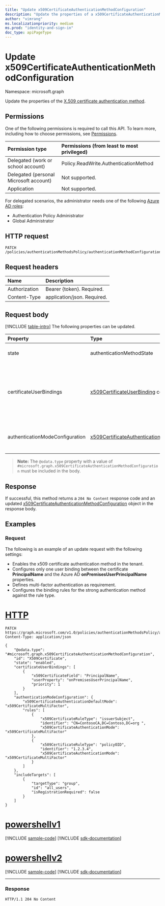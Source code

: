 ```yaml
---
title: "Update x509CertificateAuthenticationMethodConfiguration"
description: "Update the properties of a x509CertificateAuthenticationMethodConfiguration object."
author: "vimrang"
ms.localizationpriority: medium
ms.prod: "identity-and-sign-in"
doc_type: apiPageType
---
```


# Update x509CertificateAuthenticationMethodConfiguration
Namespace: microsoft.graph

Update the properties of the [X.509 certificate authentication method](../resources/x509certificateauthenticationmethodconfiguration.md).

## Permissions
One of the following permissions is required to call this API. To learn more, including how to choose permissions, see [Permissions](/graph/permissions-reference).

|Permission type|Permissions (from least to most privileged)|
|:---|:---|
|Delegated (work or school account)|Policy.ReadWrite.AuthenticationMethod|
|Delegated (personal Microsoft account)|Not supported.|
|Application|Not supported.|

For delegated scenarios, the administrator needs one of the following [Azure AD roles](/azure/active-directory/users-groups-roles/directory-assign-admin-roles#available-roles):

* Authentication Policy Administrator
* Global Administrator

## HTTP request
<!-- {
  "blockType": "ignored"
}
-->
``` http
PATCH /policies/authenticationMethodsPolicy/authenticationMethodConfigurations/x509Certificate
```

## Request headers
|Name|Description|
|:---|:---|
|Authorization|Bearer {token}. Required.|
|Content-Type|application/json. Required.|

## Request body
[!INCLUDE [table-intro](../../includes/update-property-table-intro.md)]
The following properties can be updated.

|Property|Type|Description|
|:---|:---|:---|
|state|authenticationMethodState|The possible values are: `enabled`, `disabled`. Inherited from [authenticationMethodConfiguration](../resources/authenticationmethodconfiguration.md).|
|certificateUserBindings|[x509CertificateUserBinding](../resources/x509certificateuserbinding.md) collection|Defines fields in the X.509 certificate that map to attributes of the Azure AD user object in order to bind the certificate to the user. The **priority** of the object determines the order in which the binding is carried out. The first binding that matches will be used and the rest ignored. |
|authenticationModeConfiguration|[x509CertificateAuthenticationModeConfiguration](../resources/x509certificateauthenticationmodeconfiguration.md)|Defines strong authentication configurations. This configuration includes the default authentication mode and the different rules for strong authentication bindings. |

>**Note:** The `@odata.type` property with a value of `#microsoft.graph.x509CertificateAuthenticationMethodConfiguration` must be included in the body.


## Response
If successful, this method returns a `204 No Content` response code and an updated [x509CertificateAuthenticationMethodConfiguration](../resources/x509certificateauthenticationmethodconfiguration.md) object in the response body.

## Examples

### Request
The following is an example of an update request with the following settings:

+ Enables the x509 certificate authentication method in the tenant.
+ Configures only one user binding between the certificate **PrincipalName** and the Azure AD **onPremisesUserPrincipalName** properties.
+ Defines multi-factor authentication as requirement.
+ Configures the binding rules for the strong authentication method against the rule type.


# [HTTP](#tab/http)
<!-- {
  "blockType": "request",
  "name": "update_x509certificateauthenticationmethodconfiguration"
}
-->
``` http
PATCH https://graph.microsoft.com/v1.0/policies/authenticationMethodsPolicy/authenticationMethodConfigurations/x509Certificate
Content-Type: application/json

{
    "@odata.type": "#microsoft.graph.x509CertificateAuthenticationMethodConfiguration",
    "id": "X509Certificate",
    "state": "enabled",
    "certificateUserBindings": [
        {
            "x509CertificateField": "PrincipalName",
            "userProperty": "onPremisesUserPrincipalName",
            "priority": 1
        }
    ],
    "authenticationModeConfiguration": {
        "x509CertificateAuthenticationDefaultMode": "x509CertificateMultiFactor",
        "rules": [
            {
                "x509CertificateRuleType": "issuerSubject",
                "identifier": "CN=ContosoCA,DC=Contoso,DC=org ",
                "x509CertificateAuthenticationMode": "x509CertificateMultiFactor"
            },
            {
                "x509CertificateRuleType": "policyOID",
                "identifier": "1.2.3.4",
                "x509CertificateAuthenticationMode": "x509CertificateMultiFactor"
            }
        ]
    },
    "includeTargets": [
        {
            "targetType": "group",
            "id": "all_users",
            "isRegistrationRequired": false
        }
    ]
}
```

# [powershellv1](#tab/powershellv1)
[!INCLUDE [sample-code](../includes/snippets/powershellv1/update-x509certificateauthenticationmethodconfiguration-powershellv1-snippets.md)]
[!INCLUDE [sdk-documentation](../includes/snippets/snippets-sdk-documentation-link.md)]

# [powershellv2](#tab/powershellv2)
[!INCLUDE [sample-code](../includes/snippets/powershellv2/update-x509certificateauthenticationmethodconfiguration-powershellv2-snippets.md)]
[!INCLUDE [sdk-documentation](../includes/snippets/snippets-sdk-documentation-link.md)]

---


### Response
<!-- {
  "blockType": "response"
}
-->
``` http
HTTP/1.1 204 No Content
```

